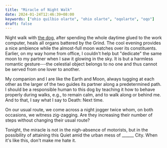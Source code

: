 ```yaml
---
title: "Miracle of Night Walk"
date: 2024-01-24T12:46:39+08:00
keywords: ["ohio quilbio olarte", "ohio olarte", "oqolarte", "oqo"]
draft: false
---
```


Night walk with [the dog](/feb2022-photos/#day-17), after spending the
whole daytime glued to the work computer, heals all organs battered by
the Grind. The cool evening provides a nice ambience while the
almost-full moon watches over its constituents. Earlier, on my way home
from office, I couldn't help but "dedicate" the same moon to my partner
when I saw it glowing in the sky. It is but a harmless romantic gesture---the
celestial object belongs to no one and thus cannot be served from one
lover to another.

My companion and I are like the Earth and Moon, always tugging at each
other as the larger of the two guides its partner along a predetermined
path. I should be a responsible human to this dog by teaching it how to
behave properly during walks, e.g., to remain calm, and to walk along or
behind me. And to that, I say what I say to Death: Next time.

On our usual route, we come across a night jogger twice whom, on
both occasions, we witness zig-zagging. Are they increasing their number
of steps without changing their usual route?

Tonight, the miracle is not in the nigh-absence of motorists, but in the
possibility of attaining this Quiet amid the urban mess of ______ City.
When it's like this, don't make me hate it.
